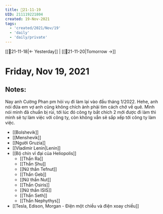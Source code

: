 ```yaml
---
title: 📝21-11-19
UID: 211119221804
created: 19-Nov-2021
tags:
  - 'created/2021/Nov/19'
  - 'daily'
  - 'daily/private'
---
```

[[📝21-11-18|<- Yesterday]] | [[📝21-11-20|Tomorrow ->]]
# Friday, Nov 19, 2021

## Notes:
Nay anh Cường Phan pm hỏi vụ đi làm lại vào đầu tháng 1/2022. Hehe, anh nói đứa em vợ anh cũng không chích ảnh phải tìm cách chở về quê. Mình nói mình đã chuẩn bị rùi, tới lúc đó công ty bắt chích 2 mới được đi làm thì mình sẽ tự làm việc với công ty, còn không vẫn sẽ sắp xếp tới công ty làm việc.

- [[Bolshevik]]
- [[Menshevik]]
- [[Người Gruzia]]
- [[Vladimir Lenin|Lenin]]
- [[Bộ chín vĩ đại của Heliopolis]]
	- [[Thần Ra]]
	- [[Thần Shu]]
	- [[Nữ thần Tefnut]]
	- [[Thần Geb]]
	- [[Nữ thần Nut]]
	- [[Thần Osiris]]
	- [[Nữ thần ISIS]]
	- [[Thần Seth]]
	- [[Thần Nephythys]]
- [[Tesla, Edison, Morgan - Điện một chiều và điện xoay chiều]]